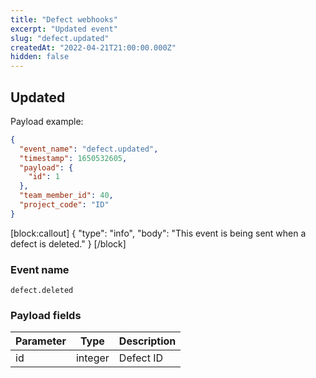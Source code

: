 ```yaml
---
title: "Defect webhooks"
excerpt: "Updated event"
slug: "defect.updated"
createdAt: "2022-04-21T21:00:00.000Z"
hidden: false
---
```


## Updated

Payload example:

```json
{
  "event_name": "defect.updated",
  "timestamp": 1650532605,
  "payload": {
    "id": 1
  },
  "team_member_id": 40,
  "project_code": "ID"
}
```
[block:callout]
{
  "type": "info",
  "body": "This event is being sent when a defect is deleted."
}
[/block]

### Event name

`defect.deleted`

### Payload fields

| Parameter | Type | Description |
|-----------|------|-------------|
| id        | integer  | Defect ID   |

